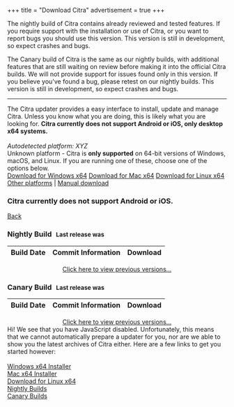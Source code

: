 +++
title = "Download Citra"
advertisement = true
+++

The nightly build of Citra contains already reviewed and tested features. If you require support with the installation 
 or use of Citra, or you want to report bugs you should use this version. This version is still in development, so 
 expect crashes and bugs.

The Canary build of Citra is the same as our nightly builds, with additional features that are still waiting on review 
 before making it into the official Citra builds. We will not provide support for issues found only in this version. If 
 you believe you've found a bug, please retest on our nightly builds. This version is still in development, so expect 
 crashes and bugs.
     
---

<div id="updater-view">
The Citra updater provides a easy interface to install, update and manage Citra. Unless you know what you are doing,
 this is likely what you are looking for. <b>Citra currently does not support Android or iOS, only desktop x64 systems.</b>
<br />
<br />

<div class="text-center">
<i id="dl-autodetect">Autodetected platform: XYZ</i>
<br />
<div id="dl-unknown">
    Unknown platform - Citra is <b>only supported</b> on 64-bit versions of Windows, macOS, and Linux.
    If you are running one of these, choose one of the options below.
</div>
<a href="https://github.com/citra-emu/citra-web/releases/download/1.0/citra-setup-windows.exe" class="btn btn-lg btn-primary dl-updater-button" id="dl-windows-x64">Download for Windows x64</a>
<a href="https://github.com/citra-emu/citra-web/releases/download/1.0/citra-setup-mac.dmg" class="btn btn-lg btn-primary dl-updater-button" id="dl-mac-x64">Download for Mac x64</a>
<a href="https://flatpak.citra-emu.org/" class="btn btn-lg btn-primary dl-updater-button" id="dl-linux-x64">Download for Linux x64</a>

<br />
<span id="other-container"><a href="#" id="other-platforms-link">Other platforms</a> | </span>
<a href="#" id="manual-link">Manual download</a>
</div>
</div>

<div id="manual-view">
<div class="visible-xs">
  <h3>Citra currently does not support Android or iOS.</h3>
</div>
    
<a href="?" class="btn">Back</a>

<h3>Nightly Build <span style='font-size: smaller; margin-left: 6px;'> Last release was  <span id='last-updated-nightly'></span></span></h3>
<table id="downloads-nightly" class="table">
    <thead>
        <tr>
            <th>Build Date</th>
            <th>Commit Information</th>
            <th>Download</th>
        </tr>
    </thead>
    <tbody>
    </tbody>
</table>
<div style="text-align: center; padding: 0px; margin: 0px;"><a href = "https://github.com/citra-emu/citra-nightly/releases">Click here to view previous versions...</a></div>

<h3>Canary Build <span style='font-size: smaller; margin-left: 6px;'> Last release was  <span id='last-updated-canary'></span></span></h3>
<table id="downloads-canary" class="table">
    <thead>
        <tr>
            <th>Build Date</th>
            <th>Commit Information</th>
            <th>Download</th>
        </tr>
    </thead>
    <tbody>
    </tbody>
</table>
<div style="text-align: center; padding: 0px; margin: 0px;"><a href = "https://github.com/citra-emu/citra-canary/releases">Click here to view previous versions...</a></div>

<style>
    .table-first { background-color: #fcf8e3; }
    .dl-icon { display: inline-block; border-bottom: 0px !important; }
    .dl-icon img { width: 32px; height: 32px; padding: 4px; }
    .dl-icon img:hover { cursor: pointer; }
</style>
</div>

<div id="no-js-view">
Hi! We see that you have JavaScript disabled. Unfortunately, this means that we cannot automatically
prepare a updater for you, nor are we able to show you the latest archives of Citra either. Here are a few
links to get you started however:<br />
<br />
<a href="https://github.com/citra-emu/citra-web/releases/download/1.0/citra-setup-windows.exe">Windows x64 Installer</a><br />
<a href="https://github.com/citra-emu/citra-web/releases/download/1.0/citra-setup-mac.dmg">Mac x64 Installer</a><br />
<a href="https://flatpak.citra-emu.org/">Download for Linux x64</a><br /> 
<a href="https://github.com/citra-emu/citra-nightly/releases">Nightly Builds</a><br />
<a href="https://github.com/citra-emu/citra-canary/releases">Canary Builds</a> <br />
</div>


<script src="https://cdnjs.cloudflare.com/ajax/libs/moment.js/2.17.1/moment.min.js"></script>
<script type="text/javascript">
    function getRelease(v, count = 5) {
        $.getJSON(`https://api.github.com/repos/citra-emu/citra-${v}/releases`, function(releases) {
            $(`#last-updated-${v}`).text(moment(releases[0].published_at).fromNow());

            for (var i = 0; i < releases.length; ++i) {
                var release = releases[i];
                let release_date = moment(release.published_at).fromNow();

                let release_commit = release.assets[0].name.split('-').pop().trim().split('.')[0];
                let release_commit_url = `https://github.com/citra-emu/citra-${v}/commit/${release_commit}`;

                let release_title = '';
                if (v == 'nightly') {
                    release_title = 'Nightly Build';
                } else if (v == 'canary') {
                    release_title = 'Canary Build';
                }

                if (release_commit) {
                    release_title += ' - ' + release_commit;
                }

                var download_span = '';

                var table_style = '';
                if (i == 0) { table_style = 'table-first'; }

                release.assets.forEach(function(asset) {
                    var is_windows = asset.name.includes('windows') || asset.name.includes('exe');
                    if (asset.name.includes('nupkg')) return;
                    if (!is_windows && asset.name.includes('.7z')) return;
                    if (is_windows && asset.name.includes('.tar.gz')) return;
                    if (asset.name.includes('RELEASES')) return;

                    /* We only want to provide mingw builds on the downloads page. */
                    if (asset.name.includes('-msvc-')) return;

                    let env_icon = './images/icons/file.png';
                    if (is_windows) env_icon = '/images/icons/windows.png';
                    else if (asset.name.includes('osx')) env_icon = '/images/icons/apple.png';
                    else if (asset.name.includes('linux')) env_icon = '/images/icons/linux.png';

                    let download_url = `https://github.com/citra-emu/citra-${v}/releases/download/${release.tag_name}/${asset.name}`;
                    download_span += `<a class="dl-icon" href="${download_url}"><img src="${env_icon}"></i></a>`;
                });

                /* Generate the link to the Github release. */
                download_span += `<a class="dl-icon" href="${release.html_url}"><img src="/images/icons/github.png"></i></a>`;

                if (release_commit_url != null) {
                    $(`#downloads-${v}`).append(`<tr class="${table_style}"><td>${release_date}</td>` +
                        `<td><a href="${release_commit_url}">${release_title}</a></td><td>${download_span}</td></tr>`);
                } else {
                    $(`#downloads-${v}`).append(`<tr class="${table_style}"><td>${release_date}</td>` +
                        `<td>${release_title}</td><td>${download_span}</td></tr>`);
                }
                if (i + 1 >= count) { break; }
            };
        });
    }
    
    function fetchReleases() {
        getRelease('nightly');
        getRelease('canary');
    }
    
    // Attempt autodetection of their operating system
    var userAgent = navigator.userAgent.toLowerCase();
    
    var allPlatforms = ["windows", "mac", "linux"];
    
    var os = undefined;
    if (userAgent.indexOf("windows") !== -1) {
        os = "Windows";
    } else if (userAgent.indexOf("mac") !== -1 && userAgent.indexOf("mobile") === -1 && userAgent.indexOf("phone") === -1) {
        os = "Mac";
    } else if (userAgent.indexOf("linux") !== -1 && userAgent.indexOf("android") === -1) {
        os = "Linux";
    }
    
    if (os !== undefined) {
        $("#dl-" + os.toLowerCase() + "-x64").css("display", "block");
        
        var autodetect = $("#dl-autodetect");
        autodetect.text("Autodetected platform: " + os);
        autodetect.css("display", "inline");
    } else {
        $("#dl-unknown").css("display", "block");
    }
    
    $("#no-js-view").css("display", "none");
    $("#updater-view").css("display", "block");
    
    $("#other-platforms-link").click(function() {
        for (var i = 0; i < allPlatforms.length; i++) {
            var platform = allPlatforms[i];
            $("#dl-" + platform + "-x64").css("display", "block");
            $("#other-container").css("display", "none");
        }
    });
    
    $("#manual-link").click(function() {
        $("#updater-view").css("display", "none");
        $("#manual-view").css("display", "block");
        fetchReleases();
    });
</script>
